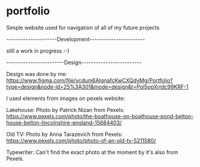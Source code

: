 # portfolio
Simple website used for navigation of all of my future projects

---------------------Development-----------------------

still a work in progress :-) 

------------------------Design-------------------------

Design was done by me:
https://www.figma.com/file/vcdum6AIgnafcKwCXQdyMg/Portfolio?type=design&node-id=25%3A301&mode=design&t=Pol5opXrrdc99KRF-1

I used elements from images on pexels website:

Lakehouse:
Photo by Patrick Nizan from Pexels: https://www.pexels.com/photo/the-boathouse-on-boathouse-pond-belton-house-belton-lincolnshire-england-15684403/

Old TV:
Photo by Anna Tarazevich from Pexels: https://www.pexels.com/photo/photo-of-an-old-tv-5211580/

Typewriter:
Can't find the exact photo at the moment by it's also from Pexels.



